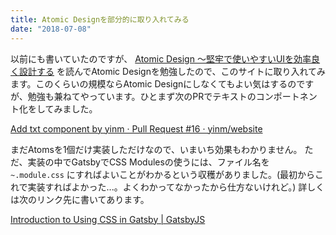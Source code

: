 ```yaml
---
title: Atomic Designを部分的に取り入れてみる
date: "2018-07-08"
---
```


以前にも書いていたのですが、 [Atomic Design ～堅牢で使いやすいUIを効率良く設計する](http://gihyo.jp/book/2018/978-4-7741-9705-0) を読んでAtomic Designを勉強したので、このサイトに取り入れてみます。このくらいの規模ならAtomic Designにしなくてもよい気はするのですが、勉強も兼ねてやっています。ひとまず次のPRでテキストのコンポートネント化をしてみました。

[Add txt component by yinm · Pull Request #16 · yinm/website](https://github.com/yinm/website/pull/16)

まだAtomsを1個だけ実装しただけなので、いまいち効果もわかりません。
ただ、実装の中でGatsbyでCSS Modulesの使うには、ファイル名を `~.module.css` にすればよいことがわかるという収穫がありました。(最初からこれで実装すればよかった...。よくわかってなかったから仕方ないけれど。)
詳しくは次のリンク先に書いてあります。

[Introduction to Using CSS in Gatsby | GatsbyJS](https://www.gatsbyjs.org/tutorial/part-two/#css-modules)

